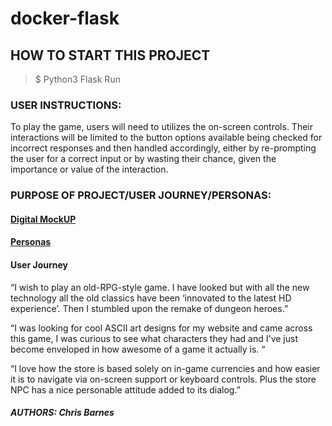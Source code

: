 # docker-flask


## HOW TO START THIS PROJECT

> $ Python3 Flask Run

### USER INSTRUCTIONS:

To play the game, users will need to utilizes the on-screen controls. Their interactions will be limited to the button options available being checked for incorrect responses and then handled accordingly, either by re-prompting the user for a correct input or by wasting their chance, given the importance or value of the interaction.

### PURPOSE OF PROJECT/USER JOURNEY/PERSONAS: 

#### [Digital MockUP](https://docs.google.com/document/d/1hIQi0rbLYB8FXy6J24mUi87Pi5o5Vl7tawzf0UjveRc/edit?usp=sharing)
#### [Personas](https://docs.google.com/document/d/1TzHsugJ98LDXU47hu6UyvaQSXcsQ_TI39z7hoLXYX88/edit?usp=sharing)

#### User Journey

“I wish to play an old-RPG-style game. I have looked but with all the new technology all the old classics have been ‘innovated to the latest HD experience’. Then I stumbled upon the remake of dungeon heroes.”

“I was looking for cool ASCII art designs for my website and came across this game, I was curious to see what characters they had and I've just become enveloped in how awesome of a game it actually is. “

“I love how the store is based solely on in-game currencies and how easier it is to navigate via on-screen support or keyboard controls. Plus the store NPC has a nice personable attitude added to its dialog.”

##### AUTHORS: Chris Barnes